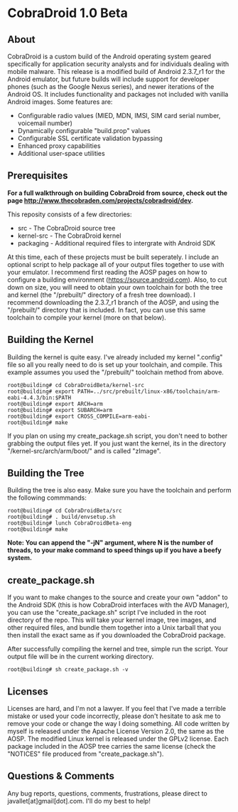 CobraDroid 1.0 Beta
===================

About
-----
CobraDroid is a custom build of the Android operating system geared specifically for application security analysts and for individuals dealing with mobile malware. This release is a modified build of Android 2.3.7_r1 for the Android emulator, but future builds will include support for developer phones (such as the Google Nexus series), and newer iterations of the Android OS. It includes functionality and packages not included with vanilla Android images. Some features are:

- Configurable radio values (MIED, MDN, IMSI, SIM card serial number, voicemail number)
- Dynamically configurable "build.prop" values
- Configurable SSL certificate validation bypassing 
- Enhanced proxy capabilities
- Additional user-space utilities

Prerequisites
-------------
**For a full walkthrough on building CobraDroid from source, check out the page http://www.thecobraden.com/projects/cobradroid/dev.**

This reposity consists of a few directories: 
- src - The CobraDroid source tree
- kernel-src - The CobraDroid kernel
- packaging - Additional required files to intergrate with Android SDK

At this time, each of these projects must be built seperately.  I include an optional script to help package all of your output files together to use with your emulator.  I recommend first reading the AOSP pages on how to configure a building environment (https://source.android.com).  Also, to cut down on size, you will need to obtain your own toolchain for both the tree and kernel (the "/prebuilt/" directory of a fresh tree download).  I recommend downloading the 2.3.7_r1 branch of the AOSP, and using the "/prebuilt/" directory that is included.  In fact, you can use this same toolchain to compile your kernel (more on that below).

Building the Kernel
-------------------
Building the kernel is quite easy.  I've already included my kernel ".config" file so all you really need to do is set up your toolchain, and compile.  This example assumes you used the "/prebuilt/" toolchain method from above.

    root@building# cd CobraDroidBeta/kernel-src
    root@building# export PATH=../src/prebuilt/linux-x86/toolchain/arm-eabi-4.4.3/bin:$PATH
    root@building# export ARCH=arm
    root@building# export SUBARCH=arm
    root@building# export CROSS_COMPILE=arm-eabi-
    root@building# make

If you plan on using my create_package.sh script, you don't need to bother grabbing the output files yet.  If you just want the kernel, its in the directory "/kernel-src/arch/arm/boot/" and is called "zImage".

Building the Tree
-----------------
Building the tree is also easy.  Make sure you have the toolchain and perform the following commmands:

    root@building# cd CobraDroidBeta/src
    root@building# . build/envsetup.sh
    root@building# lunch CobraDroidBeta-eng
    root@building# make

**Note: You can append the "-jN" argument, where N is the number of threads, to your make command to speed things up if you have a beefy system.**

create_package.sh
-----------------
If you want to make changes to the source and create your own "addon" to the Android SDK (this is how CobraDroid interfaces with the AVD Manager), you can use the "create_package.sh" script I've included in the root directory of the repo.  This will take your kernel image, tree images, and other required files, and bundle them together into a Unix tarball that you then install the exact same as if you downloaded the CobraDroid package.

After successfully compiling the kernel and tree, simple run the script.  Your output file will be in the current working directory.

    root@building# sh create_package.sh -v

Licenses
--------
Licenses are hard, and I'm not a lawyer.  If you feel that I've made a terrible mistake or used your code incorrectly, please don't hesitate to ask me to remove your code or change the way I doing something.  All code written by myself is released under the Apache License Version 2.0, the same as the AOSP.  The modified Linux kernel is released under the GPLv2 license.  Each package included in the AOSP tree carries the same license (check the "NOTICES" file produced from "create_package.sh").

Questions & Comments
--------------------
Any bug reports, questions, comments, frustrations, please direct to javallet[at]gmail[dot].com.  I'll do my best to help!
